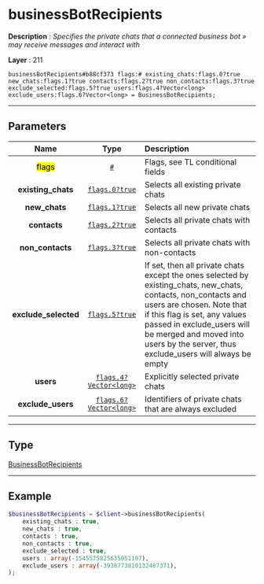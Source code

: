 # businessBotRecipients

**Description** : *Specifies the private chats that a connected business bot » may receive messages and interact with*

**Layer** : 211

```tl
businessBotRecipients#b88cf373 flags:# existing_chats:flags.0?true new_chats:flags.1?true contacts:flags.2?true non_contacts:flags.3?true exclude_selected:flags.5?true users:flags.4?Vector<long> exclude_users:flags.6?Vector<long> = BusinessBotRecipients;
```

---

## Parameters

| Name | Type | Description |
| :---: | :---: | :--- |
| <mark>flags</mark> | [`#`](type/#) | Flags, see TL conditional fields |
| **existing_chats** | [`flags.0?true`](type/true) | Selects all existing private chats |
| **new_chats** | [`flags.1?true`](type/true) | Selects all new private chats |
| **contacts** | [`flags.2?true`](type/true) | Selects all private chats with contacts |
| **non_contacts** | [`flags.3?true`](type/true) | Selects all private chats with non-contacts |
| **exclude_selected** | [`flags.5?true`](type/true) | If set, then all private chats except the ones selected by existing_chats, new_chats, contacts, non_contacts and users are chosen. Note that if this flag is set, any values passed in exclude_users will be merged and moved into users by the server, thus exclude_users will always be empty |
| **users** | [`flags.4?Vector<long>`](type/long) | Explicitly selected private chats |
| **exclude_users** | [`flags.6?Vector<long>`](type/long) | Identifiers of private chats that are always excluded |

---

## Type

[BusinessBotRecipients](type/BusinessBotRecipients)

---

## Example

```php
$businessBotRecipients = $client->businessBotRecipients(
	existing_chats : true,
	new_chats : true,
	contacts : true,
	non_contacts : true,
	exclude_selected : true,
	users : array(-1545575825635051107),
	exclude_users : array(-3938773810132487371),
);
```